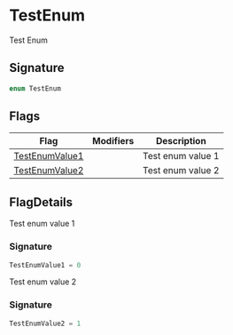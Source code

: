 
# TestEnum

Test Enum

## Signature

```typescript
enum TestEnum 
```

## Flags

|  Flag | Modifiers | Description |
|  --- | --- | --- |
|  [TestEnumValue1](docs/simple-suite-test/testnamespace-testenum-testenumvalue1-enummember) |  | Test enum value 1 |
|  [TestEnumValue2](docs/simple-suite-test/testnamespace-testenum-testenumvalue2-enummember) |  | Test enum value 2 |

## FlagDetails

Test enum value 1

### Signature

```typescript
TestEnumValue1 = 0
```
Test enum value 2

### Signature

```typescript
TestEnumValue2 = 1
```
